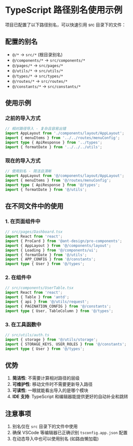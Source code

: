 # TypeScript 路径别名使用示例

项目已配置了以下路径别名，可以快速引用 src 目录下的文件：

## 配置的别名

- `@/*` → `src/*` (根目录别名)
- `@/components/*` → `src/components/*`
- `@/pages/*` → `src/pages/*` 
- `@/utils/*` → `src/utils/*`
- `@/types/*` → `src/types/*`
- `@/routes/*` → `src/routes/*`
- `@/constants/*` → `src/constants/*`

## 使用示例

### 之前的导入方式
```typescript
// 相对路径导入 - 复杂且容易出错
import AppLayout from './components/layout/AppLayout';
import { menuItems } from '../../routes/menuConfig';
import type { ApiResponse } from '../types';
import { formatDate } from '../../../utils';
```

### 现在的导入方式
```typescript
// 使用别名 - 简洁且清晰
import AppLayout from '@/components/layout/AppLayout';
import { menuItems } from '@/routes/menuConfig';
import type { ApiResponse } from '@/types';
import { formatDate } from '@/utils';
```

## 在不同文件中的使用

### 1. 在页面组件中
```typescript
// src/pages/Dashboard.tsx
import React from 'react';
import { ProCard } from '@ant-design/pro-components';
import { AppLayout } from '@/components/layout';
import { Loading } from '@/components/ui';
import { formatDate } from '@/utils';
import { APP_CONFIG } from '@/constants';
import type { User } from '@/types';
```

### 2. 在组件中
```typescript
// src/components/UserTable.tsx
import React from 'react';
import { Table } from 'antd';
import { api } from '@/utils/request';
import { PAGINATION_CONFIG } from '@/constants';
import type { User, TableColumn } from '@/types';
```

### 3. 在工具函数中
```typescript
// src/utils/auth.ts
import { storage } from '@/utils/storage';
import { STORAGE_KEYS, USER_ROLES } from '@/constants';
import type { User } from '@/types';
```

## 优势

1. **简洁性**: 不需要计算相对路径的层级
2. **可维护性**: 移动文件时不需要更新导入路径
3. **可读性**: 一眼就能看出导入的是哪个模块
4. **IDE 支持**: TypeScript 和编辑器能提供更好的自动补全和跳转

## 注意事项

1. 别名仅在 `src` 目录下的文件中使用
2. 确保 VSCode 等编辑器已正确识别 `tsconfig.app.json` 配置
3. 在动态导入中也可以使用别名 (如路由懒加载) 